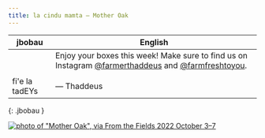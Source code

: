 ```yaml
---
title: la cindu mamta — Mother Oak
---
```


| jbobau | English
|-|-
|  | Enjoy your boxes this week! Make sure to find us on Instagram [@farmerthaddeus] and [@farmfreshtoyou].
|  | 
| fi'e la tadEYs | — Thaddeus
{: .jbobau }

[![photo of "Mother Oak", via _From the Fields_ 2022 October 3–7](https://i.imgur.com/vQL2Ffjl.jpeg)](https://i.imgur.com/vQL2Ffj.jpeg)

[@farmerthaddeus]: https://instagram.com/farmerthaddeus
[@farmfreshtoyou]: https://instagram.com/farmfreshtoyou
